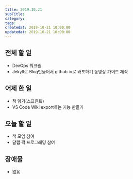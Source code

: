```yaml
---
title: 2019.10.21
subTitle: 
category: 
tags: 
createdat: 2019-10-21 10:00:00
updatedat: 2019-10-21 10:00:00
---
```


## 전체 할 일

* DevOps 워크숍
* Jekyll로 Blog만들어서 github.io로 배포하기 동영상 가이드 제작

## 어제 한 일

* 책 읽기(스프린트)
* VS Code Wiki export하는 기능 만들기

## 오늘 할 일

* 책 모임 참여
* 달랩 짝 프로그래밍 참여

## 장애물

* 없음